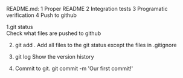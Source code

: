 README.md:
1 Proper README
2 Integration tests
3 Programatic verification
4 Push to github

1.git status  
Check what files are pushed to github

2. git add .
Add all files to the git status except the files in .gitignore

3. git log
Show the version history

4. Commit to git.
git commit -m 'Our first commit!'
